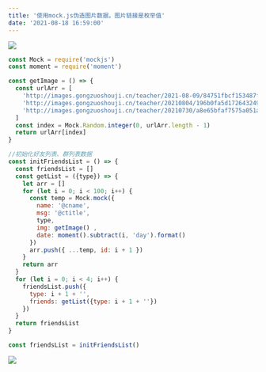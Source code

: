 ```yaml
---
title: '使用mock.js伪造图片数据，图片链接是枚举值'
date: '2021-08-18 16:59:00'
---   
```

 

![](https://img-blog.csdnimg.cn/20210818165905118.png?x-oss-processimage/watermark,type_ZmFuZ3poZW5naGVpdGk,shadow_10,text_aHR0cHM6Ly9ibG9nLmNzZG4ubmV0L3h1dG9uZ2Jhbw,size_16,color_FFFFFF,t_70)

```javascript
const Mock = require('mockjs')
const moment = require('moment')

const getImage = () => {
  const urlArr = [
    'http://images.gongzuoshouji.cn/teacher/2021-08-09/84751fbcf153487f868a21a77048d19c.jpg',
    'http://images.gongzuoshouji.cn/teacher/20210804/196b0fa5d1726432492ad5edae6a565b.jpg',
    'http://images.gongzuoshouji.cn/teacher/20210730/a8e65bfaf7575a051a45b8dedd528af4.jpg',
  ]
  const index = Mock.Random.integer(0, urlArr.length - 1)
  return urlArr[index]
}

//初始化好友列表、群列表数据
const initFriendsList = () => {
  const friendsList = []
  const getList = ({type}) => {
    let arr = []
    for (let i = 0; i < 100; i++) {
      const temp = Mock.mock({
        name: '@cname',
        msg: '@ctitle',
        type,
        img: getImage() ,
        date: moment().subtract(i, 'day').format()
      })
      arr.push({ ...temp, id: i + 1 })
    }
    return arr
  }
  for (let i = 0; i < 4; i++) {
    friendsList.push({
      type: i + 1 + '',
      friends: getList({type: i + 1 + ''})
    })
  }
  return friendsList
}

const friendsList = initFriendsList()
```

![](https://img-blog.csdnimg.cn/20210818165834359.png?x-oss-processimage/watermark,type_ZmFuZ3poZW5naGVpdGk,shadow_10,text_aHR0cHM6Ly9ibG9nLmNzZG4ubmV0L3h1dG9uZ2Jhbw,size_16,color_FFFFFF,t_70)